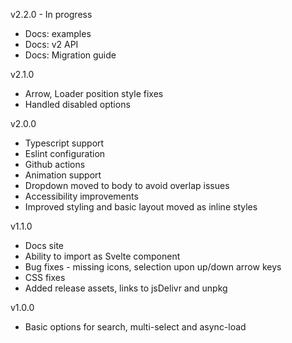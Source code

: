 v2.2.0 - In progress
* Docs: examples
* Docs: v2 API
* Docs: Migration guide

v2.1.0
* Arrow, Loader position style fixes
* Handled disabled options

v2.0.0
* Typescript support
* Eslint configuration
* Github actions
* Animation support
* Dropdown moved to body to avoid overlap issues
* Accessibility improvements
* Improved styling and basic layout moved as inline styles

v1.1.0
* Docs site
* Ability to import as Svelte component
* Bug fixes - missing icons, selection upon up/down arrow keys
* CSS fixes
* Added release assets, links to jsDelivr and unpkg

v1.0.0
* Basic options for search, multi-select and async-load
